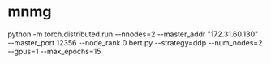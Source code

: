 # mnmg

python -m torch.distributed.run --nnodes=2 --master_addr "172.31.60.130" --master_port 12356 --node_rank 0 bert.py --strategy=ddp --num_nodes=2 --gpus=1 --max_epochs=15
